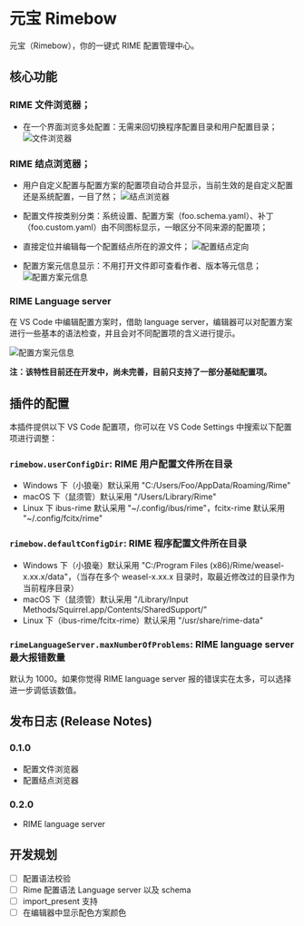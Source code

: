 # 元宝 Rimebow
元宝（Rimebow），你的一键式 RIME 配置管理中心。

## 核心功能

### RIME 文件浏览器；
- 在一个界面浏览多处配置：无需来回切换程序配置目录和用户配置目录；
![文件浏览器](https://github.com/mengqi92/Rimebow/blob/master/resources/documentation/screencast/fileExplorer.gif)
### RIME 结点浏览器；
- 用户自定义配置与配置方案的配置项自动合并显示，当前生效的是自定义配置还是系统配置，一目了然；
![结点浏览器](https://github.com/mengqi92/Rimebow/blob/master/resources/documentation/screencast/nodeExplorer-hiearchy.gif)

- 配置文件按类别分类：系统设置、配置方案（foo.schema.yaml）、补丁（foo.custom.yaml）由不同图标显示，一眼区分不同来源的配置项；
- 直接定位并编辑每一个配置结点所在的源文件；
![配置结点定向](https://github.com/mengqi92/Rimebow/blob/master/resources/documentation/screencast/nodeExplorer-navigation.gif)
- 配置方案元信息显示：不用打开文件即可查看作者、版本等元信息；
![配置方案元信息](https://github.com/mengqi92/Rimebow/blob/master/resources/documentation/screencast/nodeExplorer-schemaTooltip.gif)

### RIME Language server
在 VS Code 中编辑配置方案时，借助 language server，编辑器可以对配置方案进行一些基本的语法检查，并且会对不同配置项的含义进行提示。

![配置方案元信息](https://github.com/mengqi92/Rimebow/blob/master/resources/documentation/screencast/languageServer-syntaxValidation.gif)

**注：该特性目前还在开发中，尚未完善，目前只支持了一部分基础配置项。**

## 插件的配置
本插件提供以下 VS Code 配置项，你可以在 VS Code Settings 中搜索以下配置项进行调整：
### `rimebow.userConfigDir`: RIME 用户配置文件所在目录
* Windows 下（小狼毫）默认采用 "C:/Users/Foo/AppData/Roaming/Rime"
* macOS 下（鼠须管）默认采用 "/Users/Library/Rime"
* Linux 下 ibus-rime 默认采用 "~/.config/ibus/rime"，fcitx-rime 默认采用 "~/.config/fcitx/rime"
### `rimebow.defaultConfigDir`: RIME 程序配置文件所在目录
* Windows 下（小狼毫）默认采用 "C:/Program Files (x86)/Rime/weasel-x.xx.x/data"，（当存在多个 weasel-x.xx.x 目录时，取最近修改过的目录作为当前程序目录）
* macOS 下（鼠须管）默认采用 "/Library/Input Methods/Squirrel.app/Contents/SharedSupport/"
* Linux 下（ibus-rime/fcitx-rime）默认采用 "/usr/share/rime-data"
### `rimeLanguageServer.maxNumberOfProblems`: RIME language server 最大报错数量
默认为 1000。如果你觉得 RIME language server 报的错误实在太多，可以选择进一步调低该数值。

## 发布日志 (Release Notes)
### 0.1.0
* 配置文件浏览器
* 配置结点浏览器

### 0.2.0
* RIME language server

## 开发规划
- [ ] 配置语法校验
- [ ] Rime 配置语法 Language server 以及 schema
- [ ] import_present 支持
- [ ] 在编辑器中显示配色方案颜色